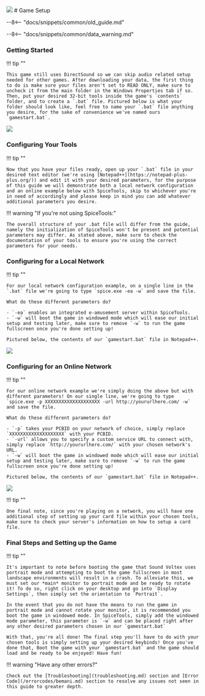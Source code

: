 <img class="header-logo" src="/img/bemani/sdvx/4_heavenlyhaven/logo.webp">
# Game Setup

--8<-- "docs/snippets/common/old_guide.md"

--8<-- "docs/snippets/common/data_warning.md"

### Getting Started

!!! tip ""

    This game still uses DirectSound so we can skip audio related setup needed for other games. After downloading your data, the first thing to do is make sure your files aren't set to READ ONLY, make sure to uncheck it from the main folder in the Windows Properties tab if so. Then, put your desired 32-bit tools inside the game's `contents` folder, and to create a `.bat` file. Pictured below is what your folder should look like, feel free to name your `.bat` file anything you desire, for the sake of convenience we've named ours `gamestart.bat`.

<img src="/img/bemani/sdvx/4_heavenlyhaven/setup/1.webp">


### Configuring Your Tools

!!! tip ""

    Now that you have your files ready, open up your `.bat` file in your desired text editor (we're using [Notepad++](https://notepad-plus-plus.org/)) and edit it with your desired parameters, for the purpose of this guide we will demonstrate both a local network configuration and an online example below with SpiceTools, skip to whichever you're in need of accordingly and please keep in mind you can add whatever additional parameters you desire.

!!! warning "If you're not using SpiceTools:"

    The overall structure of your .bat file will differ from the guide, namely the initialization of SpiceTools won't be present and potential parameters may differ. As stated above, make sure to check the documentation of your tools to ensure you're using the correct parameters for your needs.

### Configuring for a Local Network

!!! tip ""

    For our local network configuration example, on a single line in the `.bat` file we're going to type `spice.exe -ea -w` and save the file. 

    What do these different parameters do?

    - `-ea` enables an integrated e-amusement server within SpiceTools.
    - `-w` will boot the game in windowed mode which will ease our initial setup and testing later, make sure to remove `-w` to run the game fullscreen once you're done setting up!

    Pictured below, the contents of our `gamestart.bat` file in Notepad++.

<img src="/img/bemani/sdvx/4_heavenlyhaven/setup/2.webp">

### Configuring for an Online Network

!!! tip ""

    For our online network example we're simply doing the above but with different parameters! On our single line, we're going to type `spice.exe -p XXXXXXXXXXXXXXXXXXXX -url http://yoururlhere.com/ -w` and save the file. 

    What do these different parameters do? 

    - `-p` takes your PCBID on your network of choice, simply replace `XXXXXXXXXXXXXXXXXXXX` with your PCBID.
    - `-url` allows you to specify a custom service URL to connect with, simply replace `http://yoururlhere.com/` with your chosen network's URL.
    - `-w` will boot the game in windowed mode which will ease our initial setup and testing later, make sure to remove `-w` to run the game fullscreen once you're done setting up!

    Pictured below, the contents of our `gamestart.bat` file in Notepad++.

<img src="/img/bemani/sdvx/4_heavenlyhaven/setup/3.webp">

!!! tip ""

    One final note, since you're playing on a network, you will have one additional step of setting up your card file within your chosen tools, make sure to check your server's information on how to setup a card file.

### Final Steps and Setting up the Game

!!! tip ""

    It's important to note before booting the game that Sound Voltex uses portrait mode and attempting to boot the game fullscreen in most landscape environments will result in a crash. To alleviate this, we must set our *main* monitor to portrait mode and be ready to rotate it! To do so, right click on your desktop and go into `Display Settings`, then simply set the orientation to `Portrait`.

    In the event that you do not have the means to run the game in portrait mode and cannot rotate your monitor, it is recommended you boot the game in windowed mode. In SpiceTools, simply add the windowed mode parameter, this parameter is `-w` and can be placed right after any other desired parameters chosen in our `gamestart.bat`

    With that, you're all done! The final step you'll have to do with your chosen tools is simply setting up your desired keybinds! Once you've done that, Boot the game with your `gamestart.bat` and the game should load and be ready to be enjoyed! Have fun!

!!! warning "Have any other errors?"

    Check out the [Troubleshooting](troubleshooting.md) section and [Error Code](/errorcodes/bemani.md) section to resolve any issues not seen in this guide to greater depth.
